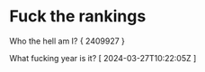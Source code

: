 # Fuck the rankings

Who the hell am I?
{ 2409927 }

What fucking year is it?
[ 2024-03-27T10:22:05Z ]
